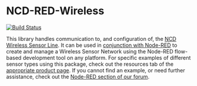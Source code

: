 # NCD-RED-Wireless
[![Build Status](https://semaphoreci.com/api/v1/zaphod-42/ncd-red-wireless/branches/master/badge.svg)](https://semaphoreci.com/zaphod-42/ncd-red-wireless)

This library handles communication to, and configuration of, the [NCD Wireless Sensor Line](https://ncd.io/wireless-enterprise-line/). It can be used in [conjunction with Node-RED](https://ncd.io/node-red-wireless-sensors/) to create and manage a Wireless Sensor Network using the Node-RED flow-based development tool on any platform. For specific examples of different sensor types using this package, check out the resources tab of the [appropriate product page](https://store.ncd.io/?fwp_main_facet=enterprise-solutions). If you cannot find an example, or need further assistance, check out the [Node-RED section of our forum](https://community.ncd.io/c/node-red).